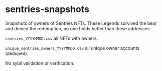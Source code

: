 # sentries-snapshots
Snapshots of owners of Sentries NFTs. These Legends survived the bear and denied the redemption, no one holds better than these addresses.

`sentries_YYYYMMDD.csv` all NFTs with owners.

`unique_sentries_owners_YYYYMMDD.csv` all unique owner accounts (deduped).

No sybil validation or verification.

